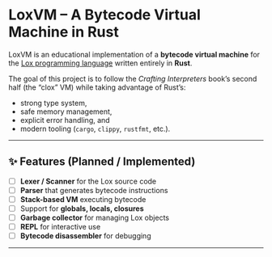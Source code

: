 # LoxVM – A Bytecode Virtual Machine in Rust

LoxVM is an educational implementation of a **bytecode virtual machine** for the
[Lox programming language](http://craftinginterpreters.com/) written entirely in **Rust**.

The goal of this project is to follow the *Crafting Interpreters* book’s second half
(the “clox” VM) while taking advantage of Rust’s:
- strong type system,
- safe memory management,
- explicit error handling, and
- modern tooling (`cargo`, `clippy`, `rustfmt`, etc.).

---

## ✨ Features (Planned / Implemented)
- [ ] **Lexer / Scanner** for the Lox source code
- [ ] **Parser** that generates bytecode instructions
- [ ] **Stack-based VM** executing bytecode
- [ ] Support for **globals, locals, closures**
- [ ] **Garbage collector** for managing Lox objects
- [ ] **REPL** for interactive use
- [ ] **Bytecode disassembler** for debugging

---
